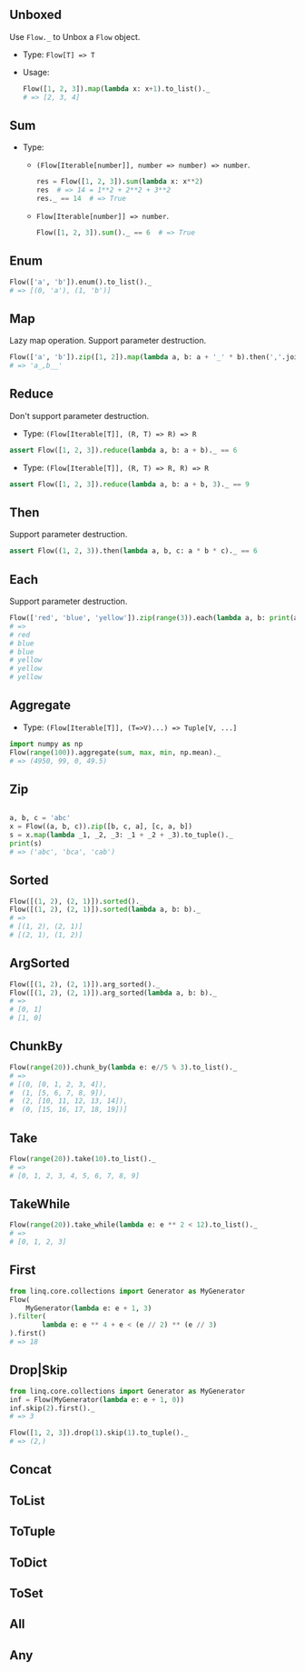 ## Unboxed

Use `Flow._` to Unbox a `Flow` object.

- Type: `Flow[T] => T`

- Usage:

    ```python
    Flow([1, 2, 3]).map(lambda x: x+1).to_list()._
    # => [2, 3, 4]
    ```

## Sum

- Type: 
    - `(Flow[Iterable[number]], number => number) => number`.

        ```python
        res = Flow([1, 2, 3]).sum(lambda x: x**2)
        res  # => 14 = 1**2 + 2**2 + 3**2 
        res._ == 14  # => True
        ```
    - `Flow[Iterable[number]] => number`.
    
        ```python
        Flow([1, 2, 3]).sum()._ == 6  # => True
        ```
## Enum

```python
Flow(['a', 'b']).enum().to_list()._
# => [(0, 'a'), (1, 'b')]
```

## Map

Lazy map operation. Support parameter destruction.

```python
Flow(['a', 'b']).zip([1, 2]).map(lambda a, b: a + '_' * b).then(','.join)._
# => 'a_,b__' 

```

## Reduce

Don't support parameter destruction.

- Type: `(Flow[Iterable[T]], (R, T) => R) => R`

```python
assert Flow([1, 2, 3]).reduce(lambda a, b: a + b)._ == 6
```

- Type: `(Flow[Iterable[T]], (R, T) => R, R) => R`

```python
assert Flow([1, 2, 3]).reduce(lambda a, b: a + b, 3)._ == 9
```

## Then

 Support parameter destruction.

```python
assert Flow((1, 2, 3)).then(lambda a, b, c: a * b * c)._ == 6
```

## Each

 Support parameter destruction.

```python
Flow(['red', 'blue', 'yellow']).zip(range(3)).each(lambda a, b: print(a * b))
# =>
# red
# blue
# blue
# yellow
# yellow
# yellow
```
## Aggregate

- Type: `(Flow[Iterable[T]], (T=>V)...) => Tuple[V, ...]`

```python
import numpy as np
Flow(range(100)).aggregate(sum, max, min, np.mean)._
# => (4950, 99, 0, 49.5)
```

## Zip

```python

a, b, c = 'abc'
x = Flow((a, b, c)).zip([b, c, a], [c, a, b])
s = x.map(lambda _1, _2, _3: _1 + _2 + _3).to_tuple()._
print(s)
# => ('abc', 'bca', 'cab')
```

## Sorted

```python
Flow([(1, 2), (2, 1)]).sorted()._
Flow([(1, 2), (2, 1)]).sorted(lambda a, b: b)._
# =>
# [(1, 2), (2, 1)]
# [(2, 1), (1, 2)]
```
## ArgSorted

```python
Flow([(1, 2), (2, 1)]).arg_sorted()._
Flow([(1, 2), (2, 1)]).arg_sorted(lambda a, b: b)._
# =>
# [0, 1]
# [1, 0]
```

## ChunkBy

```python
Flow(range(20)).chunk_by(lambda e: e//5 % 3).to_list()._
# =>
# [(0, [0, 1, 2, 3, 4]),
#  (1, [5, 6, 7, 8, 9]),
#  (2, [10, 11, 12, 13, 14]),
#  (0, [15, 16, 17, 18, 19])]
```

## Take

```python
Flow(range(20)).take(10).to_list()._
# =>
# [0, 1, 2, 3, 4, 5, 6, 7, 8, 9]
```

## TakeWhile

```python
Flow(range(20)).take_while(lambda e: e ** 2 < 12).to_list()._
# =>
# [0, 1, 2, 3]
```

## First

```python
from linq.core.collections import Generator as MyGenerator
Flow(
    MyGenerator(lambda e: e + 1, 3)
).filter(
        lambda e: e ** 4 + e < (e // 2) ** (e // 3)
).first()
# => 18
```

## Drop|Skip

```python
from linq.core.collections import Generator as MyGenerator
inf = Flow(MyGenerator(lambda e: e + 1, 0))
inf.skip(2).first()._
# => 3

Flow([1, 2, 3]).drop(1).skip(1).to_tuple()._
# => (2,)
```

## Concat

## ToList

## ToTuple

## ToDict

## ToSet

## All

## Any